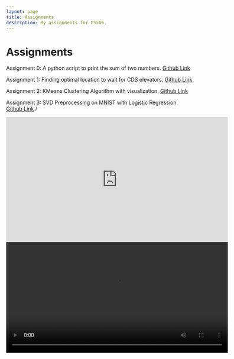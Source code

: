 ```yaml
---
layout: page
title: Assignments
description: My assignments for CS506.
---
```


# Assignments

Assignment 0: A python script to print the sum of two numbers.
[Github Link](https://github.com/michaelliruoxi/mlrx-assignment-0.git)

Assignment 1: Finding optimal location to wait for CDS elevators.
[Github Link](https://github.com/michaelliruoxi/mlrx-assignment-1.git)

Assignment 2: KMeans Clustering Algorithm with visualization.
[Github Link](https://github.com/michaelliruoxi/mlrx-assignment-2.git)

Assignment 3: SVD Preprocessing on MNIST with Logistic Regression 
[Github Link](https://github.com/michaelliruoxi/mlrx-assignment-3.git) /
<iframe width="600" height="338" src="https://youtu.be/Ep7_OohfwFw" frameborder="0" allow="accelerometer; autoplay; clipboard-write; encrypted-media; gyroscope; picture-in-picture" allowfullscreen></iframe>

<video width="600" controls>
  <source src="https://youtu.be/Ep7_OohfwFw">
  Your browser does not support the video tag.
</video>


